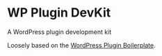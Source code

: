 # WP Plugin DevKit
A WordPress plugin development kit

Loosely based on the [WordPress Plugin Boilerplate](https://github.com/DevinVinson/WordPress-Plugin-Boilerplate).
